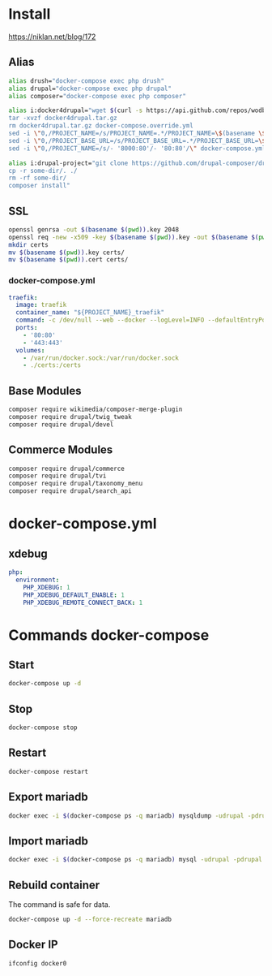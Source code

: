 # Install
https://niklan.net/blog/172

## Alias
~~~ sh
alias drush="docker-compose exec php drush"
alias drupal="docker-compose exec php drupal"
alias composer="docker-compose exec php composer"

alias i:docker4drupal="wget $(curl -s https://api.github.com/repos/wodby/docker4drupal/releases/latest | grep browser_download_url | cut -d '"' -f 4)
tar -xvzf docker4drupal.tar.gz
rm docker4drupal.tar.gz docker-compose.override.yml
sed -i \"0,/PROJECT_NAME=/s/PROJECT_NAME=.*/PROJECT_NAME=\$(basename \$(pwd))/\" .env
sed -i \"0,/PROJECT_BASE_URL=/s/PROJECT_BASE_URL=.*/PROJECT_BASE_URL=\$(basename \$(pwd))/\" .env
sed -i \"0,/PROJECT_NAME=/s/- '8000:80'/- '80:80'/\" docker-compose.yml"

alias i:drupal-project="git clone https://github.com/drupal-composer/drupal-project.git some-dir
cp -r some-dir/. ./
rm -rf some-dir/
composer install"
~~~

## SSL
``` sh
openssl genrsa -out $(basename $(pwd)).key 2048
openssl req -new -x509 -key $(basename $(pwd)).key -out $(basename $(pwd)).cert -days 3650 -subj /CN=$(basename $(pwd))
mkdir certs
mv $(basename $(pwd)).key certs/
mv $(basename $(pwd)).cert certs/
```

### docker-compose.yml
``` yml
traefik:
  image: traefik
  container_name: "${PROJECT_NAME}_traefik"
  command: -c /dev/null --web --docker --logLevel=INFO --defaultEntryPoints='https' --entryPoints="Name:https Address::443 TLS:/certs/${PROJECT_BASE_URL}.cert,/certs/${PROJECT_BASE_URL}.key" --entryPoints="Name:http Address::80"
  ports:
    - '80:80'
    - '443:443'
  volumes:
    - /var/run/docker.sock:/var/run/docker.sock
    - ./certs:/certs
```

## Base Modules

~~~ sh
composer require wikimedia/composer-merge-plugin
composer require drupal/twig_tweak
composer require drupal/devel
~~~

## Commerce Modules

~~~ sh
composer require drupal/commerce
composer require drupal/tvi
composer require drupal/taxonomy_menu
composer require drupal/search_api
~~~

# docker-compose.yml

## xdebug

~~~ yml
php:
  environment:
    PHP_XDEBUG: 1
    PHP_XDEBUG_DEFAULT_ENABLE: 1
    PHP_XDEBUG_REMOTE_CONNECT_BACK: 1
~~~

# Commands docker-compose

## Start

~~~ sh
docker-compose up -d
~~~

## Stop

~~~ sh
docker-compose stop
~~~

## Restart

~~~ sh
docker-compose restart
~~~

## Export mariadb

~~~ sh
docker exec -i $(docker-compose ps -q mariadb) mysqldump -udrupal -pdrupal drupal > dump.sql
~~~

## Import mariadb

~~~ sh
docker exec -i $(docker-compose ps -q mariadb) mysql -udrupal -pdrupal drupal < dump.sql
~~~

## Rebuild container

The command is safe for data.

~~~ sh
docker-compose up -d --force-recreate mariadb
~~~

## Docker IP

~~~ sh
ifconfig docker0
~~~
